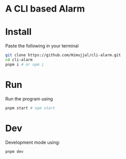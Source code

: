 # A CLI based Alarm

# Install

Paste the following in your terminal

```bash
git clone https://github.com/Himujjal/cli-alarm.git
cd cli-alarm
pnpm i # or npm i
```

# Run

Run the program using

```bash
pnpm start # npm start
```

# Dev

Development mode using:

```bash
pnpm dev
```
